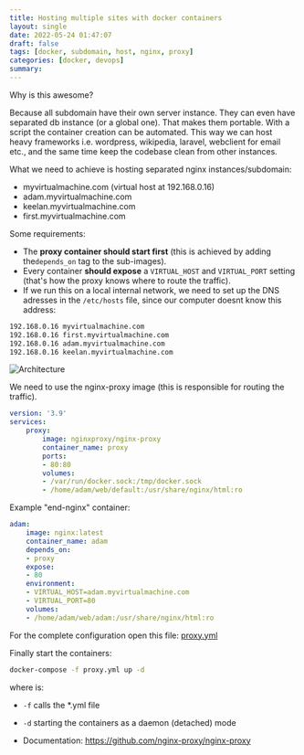 ```yaml
---
title: Hosting multiple sites with docker containers
layout: single
date: 2022-05-24 01:47:07
draft: false
tags: [docker, subdomain, host, nginx, proxy]
categories: [docker, devops]
summary:
---
```

Why is this awesome?

Because all subdomain have their own server instance. They can even have separated db instance (or a global one). That makes them portable. With a script the container creation can be automated. This way we can host heavy frameworks i.e. wordpress, wikipedia, laravel, webclient for email etc., and the same time keep the codebase clean from other instances.

What we need to achieve is hosting separated nginx instances/subdomain:
* myvirtualmachine.com (virtual host at 192.168.0.16)
* adam.myvirtualmachine.com
* keelan.myvirtualmachine.com
* first.myvirtualmachine.com


Some requirements:
* The **proxy container should start first** (this is achieved by adding the`depends_on` tag to the sub-images).
* Every container **should expose** a `VIRTUAL_HOST` and `VIRTUAL_PORT` setting (that's how the proxy knows where to route the traffic).
* If we run this on a local internal network, we need to set up the DNS adresses in the `/etc/hosts` file, since our computer doesnt know this address:

```bash
192.168.0.16 myvirtualmachine.com
192.168.0.16 first.myvirtualmachine.com
192.168.0.16 adam.myvirtualmachine.com
192.168.0.16 keelan.myvirtualmachine.com
```

![Architecture](https://blog.florianlopes.io/content/images/2016/03/Docker-host-multiple-subdomains-1.png)


We need to use the nginx-proxy image (this is responsible for routing the traffic).


```yml
version: '3.9'
services:
    proxy:
        image: nginxproxy/nginx-proxy
        container_name: proxy
        ports:
        - 80:80
        volumes:
        - /var/run/docker.sock:/tmp/docker.sock
        - /home/adam/web/default:/usr/share/nginx/html:ro
```

Example "end-nginx" container:
```yml
adam:
    image: nginx:latest
    container_name: adam
    depends_on:
    - proxy
    expose:
    - 80
    environment:
    - VIRTUAL_HOST=adam.myvirtualmachine.com
    - VIRTUAL_PORT=80
    volumes:
    - /home/adam/web/adam:/usr/share/nginx/html:ro
```

For the complete configuration open this file: [proxy.yml](src/docker-subdomain/proxy.yml)

Finally start the containers:

```bash
docker-compose -f proxy.yml up -d
```
where is:
* `-f` calls the *.yml file
* `-d` starting the containers as a daemon (detached) mode 

* Documentation: <https://github.com/nginx-proxy/nginx-proxy>
